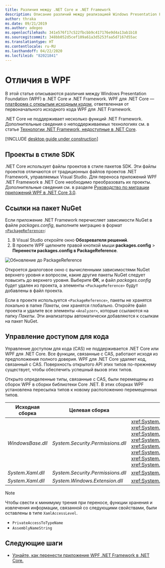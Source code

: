 ```yaml
---
title: Различия между .NET Core и .NET Framework
description: Описание различий между реализацией Windows Presentation Foundation (WPF) в .NET Framework и .NET Core. При переносе приложения следует учитывать эти несовместимости.
author: thraka
ms.date: 09/21/2019
ms.author: adegeo
ms.openlocfilehash: 341e576f17c522fbcbb9c417176e9d4a13ab1b18
ms.sourcegitcommit: 348bb052d5cef109a61a3d5253faa5d7167d55ac
ms.translationtype: HT
ms.contentlocale: ru-RU
ms.lasthandoff: 04/22/2020
ms.locfileid: "82021841"
---
```

# <a name="differences-in-wpf"></a>Отличия в WPF

В этой статье описываются различия между Windows Presentation Foundation (WPF) в .NET Core и .NET Framework. WPF для .NET Core — [платформа с открытым исходным кодом](https://github.com/dotnet/wpf), ответвленная от первоначального исходного кода WPF для .NET Framework.

.NET Core не поддерживает несколько функций .NET Framework. Дополнительные сведения о неподдерживаемых технологиях см. в статье [Технологии .NET Framework, недоступные в .NET Core](../../core/porting/net-framework-tech-unavailable.md).

[!INCLUDE [desktop guide under construction](../../../includes/desktop-guide-preview-note.md)]

## <a name="sdk-style-projects"></a>Проекты в стиле SDK

.NET Core использует файлы проектов в стиле пакетов SDK. Эти файлы проектов отличаются от традиционных файлов проектов .NET Framework, управляемых Visual Studio. Для переноса приложений WPF .NET Framework в .NET Core необходимо преобразовать их проекты. Дополнительные сведения см. в разделе [Руководство по миграции приложений WPF в .NET Core 3.0](convert-project-from-net-framework.md).

## <a name="nuget-package-references"></a>Ссылки на пакет NuGet

Если приложение .NET Framework перечисляет зависимости NuGet в файле *packages.config*, выполните миграцию в формат [`<PackageReference>`](/nuget/consume-packages/package-references-in-project-files):

1. В Visual Studio откройте окно **Обозревателя решений**.
1. В проекте WPF щелкните правой кнопкой мыши **packages.config** > **Перенести packages.config в PackageReference**.

![Обновление до PackageReference](media/differences-from-net-framework/package-reference-migration.png)

Откроется диалоговое окно с вычисленными зависимостями NuGet верхнего уровня и вопросом, какие другие пакеты NuGet следует повысить до верхнего уровня. Выберите **ОК**, и файл *packages.config* будет удален из проекта, а элементы `<PackageReference>` будут добавлены в файл проекта.

Если в проекте используется `<PackageReference>`, пакеты не хранятся локально в папке *Пакеты*, они хранятся глобально. Откройте файл проекта и удалите все элементы `<Analyzer>`, которые ссылаются на папку *Пакеты*. Эти анализаторы автоматически добавляются к ссылкам на пакет NuGet.

## <a name="code-access-security"></a>Управление доступом для кода

Управление доступом для кода (CAS) не поддерживается .NET Core или WPF для .NET Core. Все функции, связанные с CAS, работают исходя из предположения полного доверия. WPF для .NET Core удаляет код, связанный с CAS. Поверхность открытого API этих типов по-прежнему существует, чтобы обеспечить успешный вызов этих типов.

Открыто определенные типы, связанные с CAS, были перемещены из сборок WPF в сборки библиотеки Core .NET. В этих сборках WPF установлена пересылка типов к новому расположению перемещенных типов.

| Исходная сборка | Целевая сборка | Type                |
| --------------- | --------------- | ------------------- |
| *WindowsBase.dll* | *System.Security.Permissions.dll* | <xref:System.Security.Permissions.MediaPermission> <br /> <xref:System.Security.Permissions.MediaPermissionAttribute> <br /> <xref:System.Security.Permissions.MediaPermissionAudio> <br /> <xref:System.Security.Permissions.MediaPermissionImage> <br /> <xref:System.Security.Permissions.MediaPermissionVideo> <br /> <xref:System.Security.Permissions.WebBrowserPermission> <br /> <xref:System.Security.Permissions.WebBrowserPermissionAttribute> <br /> <xref:System.Security.Permissions.WebBrowserPermissionLevel> |
| *System.Xaml.dll* | *System.Security.Permissions.dll* | <xref:System.Xaml.Permissions.XamlLoadPermission> |
| *System.Xaml.dll* | *System.Windows.Extension.dll*    | <xref:System.Xaml.Permissions.XamlAccessLevel><br/> |

> [!NOTE]
> Чтобы свести к минимуму трения при переносе, функции хранения и извлечения информации, связанной со следующими свойствами, были оставлены в типе `XamlAccessLevel`.
>
> - `PrivateAccessToTypeName`
> - `AssemblyNameString`

## <a name="next-steps"></a>Следующие шаги

- [Узнайте, как перенести приложение WPF .NET Framework в .NET Core.](convert-project-from-net-framework.md)
